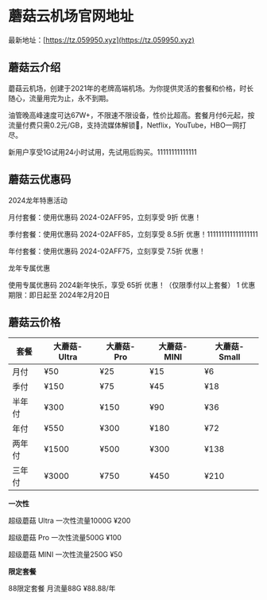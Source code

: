 # 蘑菇云机场官网地址

最新地址：[https://tz.059950.xyz](https://tz.059950.xyz)

## 蘑菇云介绍

蘑菇云机场，创建于2021年的老牌高端机场。为你提供灵活的套餐和价格，时长随心，流量用完为止，永不到期。

油管晚高峰速度可达67W+，不限速不限设备，性价比超高。套餐月付6元起，按流量付费只需0.2元/GB，支持流媒体解锁🎥，Netflix，YouTube，HBO一网打尽。

新用户享受1G试用24小时试用，先试用后购买。11111111111111

## 蘑菇云优惠码

2024龙年特惠活动

月付套餐：使用优惠码 2024-02AFF95，立刻享受 9折 优惠！

季付套餐：使用优惠码 2024-02AFF85，立刻享受 8.5折 优惠！111111111111111111

年付套餐：使用优惠码 2024-02AFF75，立刻享受 7.5折 优惠！

龙年专属优惠

使用专属优惠码 2024新年快乐，享受 65折 优惠！（仅限季付以上套餐）
1
优惠期限：即日起至 2024年2月20日

## 蘑菇云价格

|套餐|大蘑菇-Ultra|大蘑菇-Pro|大蘑菇-MINI|大蘑菇-Small|
|----|----|----|----|----|
|月付|¥50|¥25|¥15|¥6|
|季付|¥150|¥75|¥45|¥18|
|半年付|¥300|¥150|¥90|¥36|
|年付|¥550|¥300|¥180|¥72|
|两年付|¥1500|¥500|¥300|¥138|
|三年付|¥3000|¥750|¥450|¥210|

**一次性**

超级蘑菇 Ultra 一次性流量1000G ¥200

超级蘑菇 Pro 一次性流量500G ¥100

超级蘑菇 MINI 一次性流量250G ¥50

**限定套餐**

88限定套餐 月流量88G ¥88.88/年
